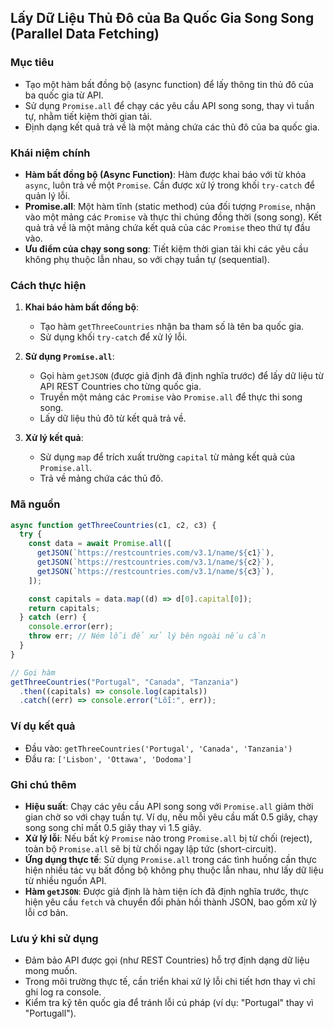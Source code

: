## Lấy Dữ Liệu Thủ Đô của Ba Quốc Gia Song Song (Parallel Data Fetching)

### Mục tiêu

- Tạo một hàm bất đồng bộ (async function) để lấy thông tin thủ đô của ba quốc gia từ API.
- Sử dụng `Promise.all` để chạy các yêu cầu API song song, thay vì tuần tự, nhằm tiết kiệm thời gian tải.
- Định dạng kết quả trả về là một mảng chứa các thủ đô của ba quốc gia.

### Khái niệm chính

- **Hàm bất đồng bộ (Async Function)**: Hàm được khai báo với từ khóa `async`, luôn trả về một `Promise`. Cần được xử lý trong khối `try-catch` để quản lý lỗi.
- **Promise.all**: Một hàm tĩnh (static method) của đối tượng `Promise`, nhận vào một mảng các `Promise` và thực thi chúng đồng thời (song song). Kết quả trả về là một mảng chứa kết quả của các `Promise` theo thứ tự đầu vào.
- **Ưu điểm của chạy song song**: Tiết kiệm thời gian tải khi các yêu cầu không phụ thuộc lẫn nhau, so với chạy tuần tự (sequential).

### Cách thực hiện

1. **Khai báo hàm bất đồng bộ**:

   - Tạo hàm `getThreeCountries` nhận ba tham số là tên ba quốc gia.
   - Sử dụng khối `try-catch` để xử lý lỗi.

2. **Sử dụng `Promise.all`**:

   - Gọi hàm `getJSON` (được giả định đã định nghĩa trước) để lấy dữ liệu từ API REST Countries cho từng quốc gia.
   - Truyền một mảng các `Promise` vào `Promise.all` để thực thi song song.
   - Lấy dữ liệu thủ đô từ kết quả trả về.

3. **Xử lý kết quả**:
   - Sử dụng `map` để trích xuất trường `capital` từ mảng kết quả của `Promise.all`.
   - Trả về mảng chứa các thủ đô.

### Mã nguồn

```javascript
async function getThreeCountries(c1, c2, c3) {
  try {
    const data = await Promise.all([
      getJSON(`https://restcountries.com/v3.1/name/${c1}`),
      getJSON(`https://restcountries.com/v3.1/name/${c2}`),
      getJSON(`https://restcountries.com/v3.1/name/${c3}`),
    ]);

    const capitals = data.map((d) => d[0].capital[0]);
    return capitals;
  } catch (err) {
    console.error(err);
    throw err; // Ném lỗi để xử lý bên ngoài nếu cần
  }
}

// Gọi hàm
getThreeCountries("Portugal", "Canada", "Tanzania")
  .then((capitals) => console.log(capitals))
  .catch((err) => console.error("Lỗi:", err));
```

### Ví dụ kết quả

- Đầu vào: `getThreeCountries('Portugal', 'Canada', 'Tanzania')`
- Đầu ra: `['Lisbon', 'Ottawa', 'Dodoma']`

### Ghi chú thêm

- **Hiệu suất**: Chạy các yêu cầu API song song với `Promise.all` giảm thời gian chờ so với chạy tuần tự. Ví dụ, nếu mỗi yêu cầu mất 0.5 giây, chạy song song chỉ mất 0.5 giây thay vì 1.5 giây.
- **Xử lý lỗi**: Nếu bất kỳ `Promise` nào trong `Promise.all` bị từ chối (reject), toàn bộ `Promise.all` sẽ bị từ chối ngay lập tức (short-circuit).
- **Ứng dụng thực tế**: Sử dụng `Promise.all` trong các tình huống cần thực hiện nhiều tác vụ bất đồng bộ không phụ thuộc lẫn nhau, như lấy dữ liệu từ nhiều nguồn API.
- **Hàm `getJSON`**: Được giả định là hàm tiện ích đã định nghĩa trước, thực hiện yêu cầu `fetch` và chuyển đổi phản hồi thành JSON, bao gồm xử lý lỗi cơ bản.

### Lưu ý khi sử dụng

- Đảm bảo API được gọi (như REST Countries) hỗ trợ định dạng dữ liệu mong muốn.
- Trong môi trường thực tế, cần triển khai xử lý lỗi chi tiết hơn thay vì chỉ ghi log ra console.
- Kiểm tra kỹ tên quốc gia để tránh lỗi cú pháp (ví dụ: "Portugal" thay vì "Portugall").
